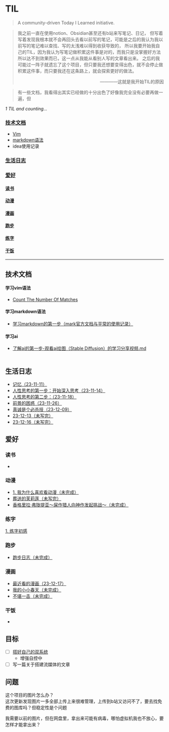 # TIL

> A community-driven Today I Learned initiative.

> 我之前一直在使用notion、Obsidian甚至还有b站来写笔记、日记，
> 但写着写着发现我根本就不会再回头去看以前写的笔记，可能是之后的我认为我以前写的笔记难以查找、写的太浅难以得到收获导致的，
> 所以我要开始我自己的TIL，因为我认为写笔记做积累这件事是对的，而我只是没掌握好方法所以达不到效果而已，这一点从我能从看别人写的文章看出来。
> 之后的我可能过一阵子就遗忘了这个项目，但只要我还想要变得出色，就不会停止做积累这件事，而只要我还在这条路上，就会探索更好的做法。
> <p align="right">————这就是我开始TIL的原因</p>

> 有一些文档，我看得出其实已经做的十分出色了好像我完全没有必要再做一遍，但

_1 TIL and counting..._


### [技术文档](#技术文档)

- [Vim](#vim)
- [markdown语法](#学习markdown语法)
- idea使用记录

### [生活日志](#生活日志)


### [爱好](#爱好)
#### [读书](#读书)
#### [动漫](#动漫)
#### [漫画](#漫画)
#### [跑步](#跑步)
#### [练字](#练字)
#### [干饭](#干饭)


***
## 技术文档

#### 学习vim语法
- [Count The Number Of Matches](技术文档/vim/count-the-number-of-matches.md)

#### 学习markdown语法  
- [学习markdown的第一步（mark官方文档与平常的使用记录）](技术文档/markdown/学习markdown的第一步（mark官方文档与平常的使用记录）.md)

#### 学习ai 
- [了解ai的第一步-观看ai绘图（Stable Diffusion）的学习分享视频.md](技术文档/ai/了解ai的第一步-观看ai绘图（StableDiffusion）的学习分享视频.md)
<br><br>

## 生活日志
- [记忆（23-11-11）](生活日志/23-11-11（记忆）.md)
- [人性思考的第一步：开始深入思考（23-11-14）](生活日志/23-11-14（人性思考的第一步：开始深入思考）.md)
- [人性思考的第二步：（23-11-18）](生活日志/23-11-18（人性思考的第二步：）.md)
- [前景的困惑（23-11-26）](生活日志/23-11-26（前景的困惑）.md)
- [真诚是个必杀技（23-12-09）](生活日志/23-12-09（真诚是个必杀技）.md)
- [23-12-13（未写完）](生活日志/23-12-13（未写完）.md)
- [23-12-16（未写完）](生活日志/23-12-16（未写完）.md)


## 爱好

### 读书
- []()


### 动漫
- [1. 我为什么喜欢看动漫（未完成）](爱好/动漫/1.我为什么喜欢看动漫（未完成）.md)
- [葬送的芙莉莲（未写完）](爱好/动漫/葬送的芙莉莲（未写完）.md)
- [香格里拉·弗陇提亚～屎作猎人向神作发起挑战～（未完成）](爱好/动漫/香格里拉·弗陇提亚～屎作猎人向神作发起挑战～（未完成）.md)


### 练字
[1. 练字初感](爱好/练字/1.练字初感.md)


### 跑步
- [跑步日志（未完成）](爱好/跑步/跑步日志（未完成）.md)

### 漫画
- [最近看的漫画（23-12-17）](爱好/漫画/最近看的漫画（23-12-17）.md)
- [我的小小春天（未完成）](爱好/漫画/我的小小春天（未完成）.md)
- [不堪一击（未完成）](爱好/漫画/不堪一击（未完成）.md)


### 干饭
- []()


##  目标
- [ ] [搭好自己的双系统](目标/搭好自己的双系统（未写完）.md)
  - 增强自控中
- [ ] 写一篇关于搭建流媒体的文章

## 问题

这个项目的图片怎么办？<br/>
这次更新发现图片一多全部上传上来很难管理，上传到b站又访问不了，要去找免费的图库吗？但稳定性是个问题

我需要以前的图片，但在网盘里，拿出来可能有病毒，哪怕虚拟机我也不放心，要怎样才能拿出来？

  